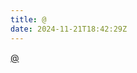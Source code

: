 ```yaml
---
title: @
date: 2024-11-21T18:42:29Z
---
```

[@](https://sdtimes.com/softwaredev/lightbend-releases-akka-3-renames-company-to-akka/)